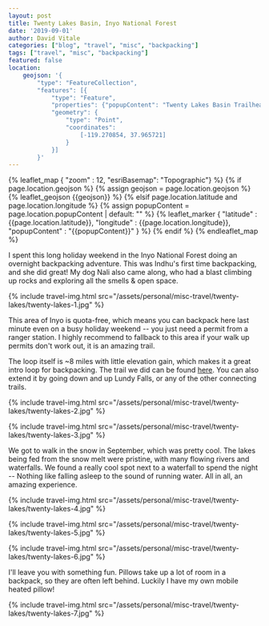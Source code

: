 ```yaml
---
layout: post
title: Twenty Lakes Basin, Inyo National Forest
date: '2019-09-01' 
author: David Vitale
categories: ["blog", "travel", "misc", "backpacking"]
tags: ["travel", "misc", "backpacking"]
featured: false
location:
    geojson: '{
        "type": "FeatureCollection",
        "features": [{
            "type": "Feature",
            "properties": {"popupContent": "Twenty Lakes Basin Trailhead at Saddlebag Lake"}, 
            "geometry": {
                "type": "Point",
                "coordinates":
                    [-119.270854, 37.965721]
                }
            }]
        }'
---
```


{% leaflet_map { "zoom" : 12,
                 "esriBasemap": "Topographic"} %}
    {% if page.location.geojson %}
        {% assign geojson = page.location.geojson %}
        {% leaflet_geojson {{geojson}} %}
    {% elsif page.location.latitude and page.location.longitude %}
        {% assign popupContent = page.location.popupContent | default: "" %}
        {% leaflet_marker { "latitude" : {{page.location.latitude}},
                            "longitude" : {{page.location.longitude}},
                            "popupContent" : "{{popupContent}}" } %}
    {% endif %}
{% endleaflet_map %}



I spent this long holiday weekend in the Inyo National Forest doing an overnight backpacking adventure. This was Indhu's first time backpacking, and she did great! My dog Nali also came along, who had a blast climbing up rocks and exploring all the smells & open space.

{% include travel-img.html src="/assets/personal/misc-travel/twenty-lakes/twenty-lakes-1.jpg" %}

This area of Inyo is quota-free, which means you can backpack here last minute even on a busy holiday weekend -- you just need a permit from a ranger station. I highly recommend to fallback to this area if your walk up permits don't work out, it is an amazing trail.

The loop itself is ~8 miles with little elevation gain, which makes it a great intro loop for backpacking. The trail we did can be found [here](https://www.alltrails.com/trail/us/california/twenty-lakes-basin-loop-trail). You can also extend it by going down and up Lundy Falls, or any of the other connecting trails.

{% include travel-img.html src="/assets/personal/misc-travel/twenty-lakes/twenty-lakes-2.jpg" %}

{% include travel-img.html src="/assets/personal/misc-travel/twenty-lakes/twenty-lakes-3.jpg" %}

We got to walk in the snow in September, which was pretty cool. The lakes being fed from the snow melt were pristine, with many flowing rivers and waterfalls. We found a really cool spot next to a waterfall to spend the night -- Nothing like falling asleep to the sound of running water. All in all, an amazing experience.

{% include travel-img.html src="/assets/personal/misc-travel/twenty-lakes/twenty-lakes-4.jpg" %}

{% include travel-img.html src="/assets/personal/misc-travel/twenty-lakes/twenty-lakes-5.jpg" %}

{% include travel-img.html src="/assets/personal/misc-travel/twenty-lakes/twenty-lakes-6.jpg" %}

I'll leave you with something fun. Pillows take up a lot of room in a backpack, so they are often left behind. Luckily I have my own mobile heated pillow!

{% include travel-img.html src="/assets/personal/misc-travel/twenty-lakes/twenty-lakes-7.jpg" %}
